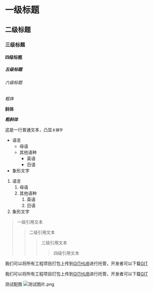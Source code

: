 ﻿# 一级标题

## 二级标题

### 三级标题

#### 四级标题

##### 五级标题

###### 六级标题


*粗体*

**斜体**

***粗斜体***

这是一行普通文本，凸显`关键字`

* 语言
    * 母语
    * 其他语种
        * 英语
        * 日语
* 象形文字

1. 语言
    1. 母语
    2. 其他语种
        1. 英语
        2. 日语
2. 象形文字


> 一级引用文本
>> 二级引用文本
>>> 三级引用文本
>>>> 四级引用文本



我们可以将所有工程项目打包上传到[GITHUB](https://www.github.com "GitHub官方网站")进行托管，开发者可以下载[GIT](https://git-scm.com/downloads "Git下载")


我们可以将所有工程项目打包上传到[GITHUB][1]进行托管，开发者可以下载[GIT][2]


[1]:https://www.github.com "GitHub官方网站"
[2]:https://git-scm.com/downloads "Git下载"


测试配图
![测试图片.png](https://s2.loli.net/2021/12/29/yWvaxhPqgeX52uV.png)
